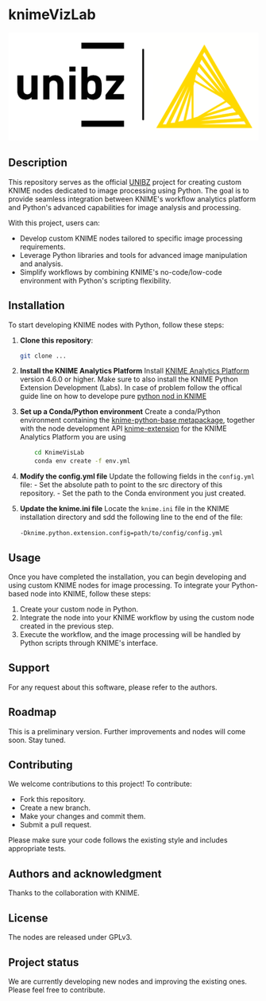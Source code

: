 # knimeVizLab

![alt text](LogoProject.png)

## Description
This repository serves as the official [UNIBZ](https://www.unibz.it) project for creating custom KNIME nodes dedicated to image processing using Python. The goal is to provide seamless integration between KNIME's workflow analytics platform and Python's advanced capabilities for image analysis and processing.

With this project, users can:

- Develop custom KNIME nodes tailored to specific image processing requirements.
- Leverage Python libraries and tools for advanced image manipulation and analysis.
- Simplify workflows by combining KNIME's no-code/low-code environment with Python's scripting flexibility.


## Installation

To start developing KNIME nodes with Python, follow these steps:
1. **Clone this repository**:
    ```bash
    git clone ...
    ```

2. **Install the KNIME Analytics Platform**
    Install [KNIME Analytics Platform](https://docs.knime.com/2024-12/analytics_platform_installation_guide/index.html#_installing_knime_analytics_platform) version 4.6.0 or higher.
    Make sure to also install the KNIME Python Extension Development (Labs). In case of problem follow the offical guide line on how to develope pure [python nod in KNIME](https://docs.knime.com/latest/pure_python_node_extensions_guide/index.html#extension-bundling)

3. **Set up a Conda/Python environment**
    Create a conda/Python environment containing the [knime-python-base metapackage](https://anaconda.org/knime/knime-python-base), together with the node development API [knime-extension](https://anaconda.org/knime/knime-extension) for the KNIME Analytics Platform you are using

    ```bash
        cd KnimeVisLab
        conda env create -f env.yml
    ```

4. **Modify the config.yml file**
    Update the following fields in the `config.yml` file:
        - Set the absolute path to point to the src directory of this repository.
        - Set the path to the Conda environment you just created.

5. **Update the knime.ini file**
    Locate the `knime.ini` file in the KNIME installation directory and sdd the following line to the end of the file:

    ```-Dknime.python.extension.config=path/to/config/config.yml```


## Usage
Once you have completed the installation, you can begin developing and using custom KNIME nodes for image processing. To integrate your Python-based node into KNIME, follow these steps:

1. Create your custom node in Python.
2. Integrate the node into your KNIME workflow by using the custom node created in the previous step.
3. Execute the workflow, and the image processing will be handled by Python scripts through KNIME's interface.

## Support
For any request about this software, please refer to the authors.

## Roadmap
This is a preliminary version. Further improvements and nodes will come soon. Stay tuned.

## Contributing
We welcome contributions to this project! To contribute:

- Fork this repository.
- Create a new branch.
- Make your changes and commit them.
- Submit a pull request.

Please make sure your code follows the existing style and includes appropriate tests.

## Authors and acknowledgment
Thanks to the collaboration with KNIME.

## License
The nodes are released under GPLv3.

## Project status
We are currently developing new nodes and improving the existing ones. Please feel free to contribute.
